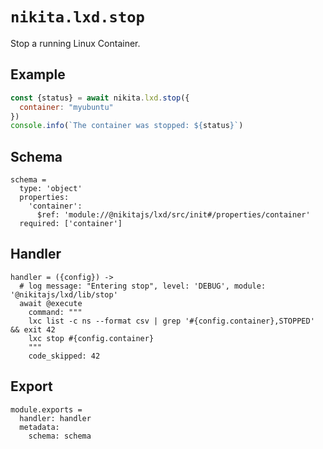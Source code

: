 
# `nikita.lxd.stop`

Stop a running Linux Container.

## Example

```js
const {status} = await nikita.lxd.stop({
  container: "myubuntu"
})
console.info(`The container was stopped: ${status}`)
```

## Schema

    schema =
      type: 'object'
      properties:
        'container':
          $ref: 'module://@nikitajs/lxd/src/init#/properties/container'
      required: ['container']

## Handler

    handler = ({config}) ->
      # log message: "Entering stop", level: 'DEBUG', module: '@nikitajs/lxd/lib/stop'
      await @execute
        command: """
        lxc list -c ns --format csv | grep '#{config.container},STOPPED' && exit 42
        lxc stop #{config.container}
        """
        code_skipped: 42

## Export

    module.exports =
      handler: handler
      metadata:
        schema: schema
